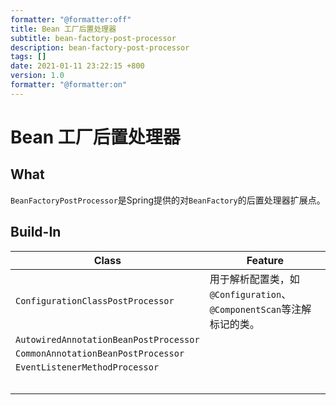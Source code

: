 ```yaml
---
formatter: "@formatter:off"
title: Bean 工厂后置处理器
subtitle: bean-factory-post-processor 
description: bean-factory-post-processor 
tags: [] 
date: 2021-01-11 23:22:15 +800 
version: 1.0
formatter: "@formatter:on"
---
```


# Bean 工厂后置处理器

## What

`BeanFactoryPostProcessor`是Spring提供的对`BeanFactory`的后置处理器扩展点。



## Build-In

| Class                                  | Feature                                                      |
| -------------------------------------- | ------------------------------------------------------------ |
| `ConfigurationClassPostProcessor`      | 用于解析配置类，如`@Configuration`、`@ComponentScan`等注解标记的类。 |
| `AutowiredAnnotationBeanPostProcessor` |                                                              |
| `CommonAnnotationBeanPostProcessor`    |                                                              |
| `EventListenerMethodProcessor`         |                                                              |
|                                        |                                                              |
|                                        |                                                              |
|                                        |                                                              |
|                                        |                                                              |
|                                        |                                                              |







